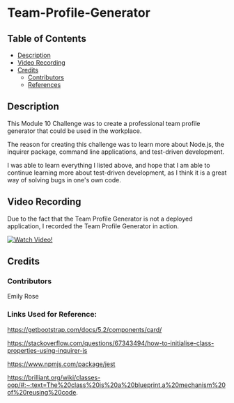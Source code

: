 # Team-Profile-Generator

## Table of Contents
  - [Description](#description)
  - [Video Recording](#video-recording)
  - [Credits](#credits)
    - [Contributors](#contributors)
    - [References](#links-used-for-reference)

## Description

This Module 10 Challenge was to create a professional team profile generator that could be used in the workplace.

The reason for creating this challenge was to learn more about Node.js, the inquirer package, command line applications, and test-driven development.

I was able to learn everything I listed above, and hope that I am able to continue learning more about test-driven development, as I think it is a great way of solving bugs in one's own code.

## Video Recording

Due to the fact that the Team Profile Generator is not a deployed application, I recorded the Team Profile Generator in action.

[![Watch Video!](https://img.youtube.com/vi/LO-mRJA2lIk/maxresdefault.jpg)](https://youtu.be/LO-mRJA2lIk)

## Credits

### Contributors

Emily Rose

### Links Used for Reference:

https://getbootstrap.com/docs/5.2/components/card/

https://stackoverflow.com/questions/67343494/how-to-initialise-class-properties-using-inquirer-js

https://www.npmjs.com/package/jest

https://brilliant.org/wiki/classes-oop/#:~:text=The%20class%20is%20a%20blueprint,a%20mechanism%20of%20reusing%20code.